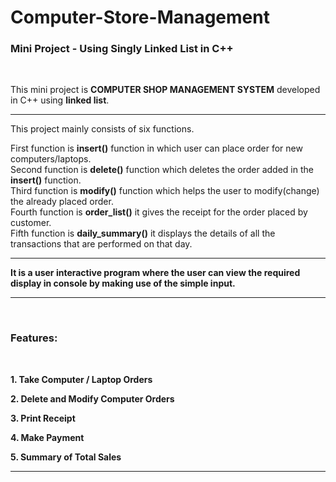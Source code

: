 # Computer-Store-Management

### Mini Project - Using Singly Linked List in C++

<p>&nbsp;</p>

This mini project is **COMPUTER SHOP MANAGEMENT SYSTEM** developed in C++ using **linked list**.

<hr/>

This project mainly consists of six functions. <br/>


First function is **insert()** function in which user can place order for new computers/laptops. <br/>
Second function is **delete()** function which deletes the order added in the **insert()** function. <br/>
Third function is **modify()** function which helps the user to modify(change) the already placed order. <br/>
Fourth function is **order_list()** it gives the receipt for the order placed by customer. <br/>
Fifth function is **daily_summary()** it displays the details of all the transactions that are performed on that day. 

<hr/>

**It is a user interactive program where the user can view the required display in console by making use of the simple input.**

<hr/>

<p>&nbsp;</p>

### Features:

<p>&nbsp;</p>

**1. Take Computer / Laptop Orders**

**2. Delete and Modify Computer Orders**

**3. Print Receipt**

**4. Make Payment**

**5. Summary of Total Sales**

<hr/>
